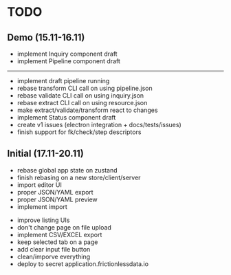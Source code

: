 # TODO

## Demo (15.11-16.11)

+ implement Inquiry component draft
+ implement Pipeline component draft
---
+ implement draft pipeline running
+ rebase transform CLI call on using pipeline.json
+ rebase validate CLI call on using inquiry.json
+ rebase extract CLI call on using resource.json
+ make extract/validate/transform react to changes
+ implement Status component draft
+ create v1 issues (electron integration + docs/tests/issues)
+ finish support for fk/check/step descriptors

## Initial (17.11-20.11)

+ rebase global app state on zustand
+ finish rebasing on a new store/client/server
+ import editor UI
+ proper JSON/YAML export
+ proper JSON/YAML preview
+ implement import
- improve listing UIs
- don't change page on file upload
- implement CSV/EXCEL export
- keep selected tab on a page
- add clear input file button
- clean/imporve everything
- deploy to secret application.frictionlessdata.io
